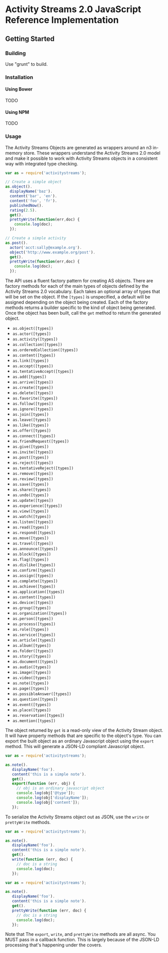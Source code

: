# Activity Streams 2.0 JavaScript Reference Implementation

## Getting Started

### Building

Use "grunt" to build.

### Installation

#### Using Bower

TODO

#### Using NPM

TODO 

### Usage

The Activity Streams Objects are generated as wrappers around an n3 in-memory store.
These wrappers understand the Activity Streams 2.0 model and make it possible to work with
Activity Streams objects in a consistent way with integrated type checking.

```javascript
var as = require('activitystreams');

// Create a simple object
as.object().
  displayName('baz').
  content('bar', 'en').
  content('foo', 'fr').
  publishedNow().
  rating(2.5).
  get().
  prettyWrite(function(err,doc) {
    console.log(doc);
  });

// Create a simple activity
as.post().
  actor('acct:sally@example.org').
  object('http://www.example.org/post').
  get().
  prettyWrite(function(err,doc) {
    console.log(doc);
  });
```

The API uses a fluent factory pattern for creating AS objects. There are factory
methods for each of the main types of objects defined by the Activity Streams 2.0
vocabulary. Each takes an optional array of types that will be set on the object.
If the `[types]` is unspecified, a default will be assigned depending on the 
object being created. Each of the factory methods returns a builder specific to 
the kind of object being generated. Once the object has been built, call the `get`
method to return the generated object.

* `as.object([types])`
* `as.actor([types])` 
* `as.activity([types])`  
* `as.collection([types])`  
* `as.orderedCollection([types])`  
* `as.content([types])`  
* `as.link([types])`  
* `as.accept([types])`  
* `as.tentativeAccept([types])`  
* `as.add([types])`  
* `as.arrive([types])`  
* `as.create([types])`  
* `as.delete([types])`  
* `as.favorite([types])`  
* `as.follow([types])`  
* `as.ignore([types])`  
* `as.join([types])`  
* `as.leave([types])`  
* `as.like([types])`  
* `as.offer([types])`  
* `as.connect([types])`  
* `as.friendRequest([types])`  
* `as.give([types])`  
* `as.invite([types])`  
* `as.post([types])`  
* `as.reject([types])`  
* `as.tentativeReject([types])`  
* `as.remove([types])`  
* `as.review([types])`  
* `as.save([types])`  
* `as.share([types])`  
* `as.undo([types])`  
* `as.update([types])`  
* `as.experience([types])`  
* `as.view([types])`  
* `as.watch([types])`  
* `as.listen([types])`  
* `as.read([types])`  
* `as.respond([types])`  
* `as.move([types])`  
* `as.travel([types])`  
* `as.announce([types])`  
* `as.block([types])`  
* `as.flag([types])`  
* `as.dislike([types])`  
* `as.confirm([types])`  
* `as.assign([types])`  
* `as.complete([types])`  
* `as.achieve([types])`  
* `as.application([types])`  
* `as.content([types])`  
* `as.device([types])`  
* `as.group([types])`  
* `as.organization([types])`  
* `as.person([types])`  
* `as.process([types])`  
* `as.role([types])`  
* `as.service([types])`  
* `as.article([types])`  
* `as.album([types])`  
* `as.folder([types])`  
* `as.story([types])`  
* `as.document([types])`  
* `as.audio([types])`  
* `as.image([types])`  
* `as.video([types])`  
* `as.note([types])`  
* `as.page([types])`  
* `as.possibleAnswer([types])`  
* `as.question([types])`  
* `as.event([types])`  
* `as.place([types])`  
* `as.reservation([types])`  
* `as.mention([types])`  

The object returned by `get` is a read-only view of the Activity Stream object. It will have property methods that are specific to the object's type. You can export the built object as an ordinary Javascript object using the `export` method. This will generate a JSON-LD compliant Javascript object.

```javascript
var as = require('activitystreams');

as.note().
   displayName('foo').
   content('this is a simple note').
   get().
   export(function (err, obj) {
     // obj is an ordinary javascript object
     console.log(obj['@type']);
     console.log(obj['displayName']);
     console.log(obj['content']);
   });
```

To serialize the Activity Streams object out as JSON, use the `write` or `prettyWrite` methods.

```javascript
var as = require('activitystreams');

as.note().
   displayName('foo').
   content('this is a simple note').
   get().
   write(function (err, doc) {
     // doc is a string
     console.log(doc);
   });
```

```javascript
var as = require('activitystreams');

as.note().
   displayName('foo').
   content('this is a simple note').
   get().
   prettyWrite(function (err, doc) {
     // doc is a string
     console.log(doc);
   });
```

Note that The `export`, `write`, and `prettyWrite` methods are all async. You MUST pass in a callback function. This is largely because of the JSON-LD processing that's happening under the covers.

